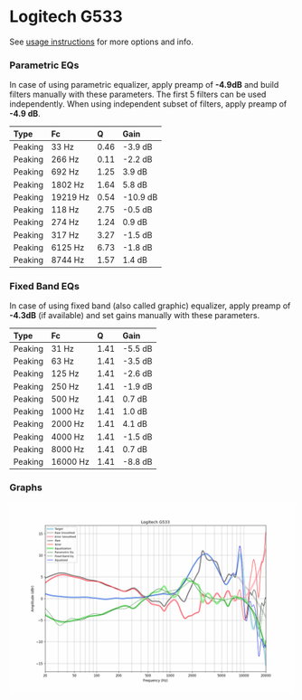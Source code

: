 # Logitech G533
See [usage instructions](https://github.com/jaakkopasanen/AutoEq#usage) for more options and info.

### Parametric EQs
In case of using parametric equalizer, apply preamp of **-4.9dB** and build filters manually
with these parameters. The first 5 filters can be used independently.
When using independent subset of filters, apply preamp of **-4.9 dB**.

| Type    | Fc       |    Q | Gain     |
|:--------|:---------|:-----|:---------|
| Peaking | 33 Hz    | 0.46 | -3.9 dB  |
| Peaking | 266 Hz   | 0.11 | -2.2 dB  |
| Peaking | 692 Hz   | 1.25 | 3.9 dB   |
| Peaking | 1802 Hz  | 1.64 | 5.8 dB   |
| Peaking | 19219 Hz | 0.54 | -10.9 dB |
| Peaking | 118 Hz   | 2.75 | -0.5 dB  |
| Peaking | 274 Hz   | 1.24 | 0.9 dB   |
| Peaking | 317 Hz   | 3.27 | -1.5 dB  |
| Peaking | 6125 Hz  | 6.73 | -1.8 dB  |
| Peaking | 8744 Hz  | 1.57 | 1.4 dB   |

### Fixed Band EQs
In case of using fixed band (also called graphic) equalizer, apply preamp of **-4.3dB**
(if available) and set gains manually with these parameters.

| Type    | Fc       |    Q | Gain    |
|:--------|:---------|:-----|:--------|
| Peaking | 31 Hz    | 1.41 | -5.5 dB |
| Peaking | 63 Hz    | 1.41 | -3.5 dB |
| Peaking | 125 Hz   | 1.41 | -2.6 dB |
| Peaking | 250 Hz   | 1.41 | -1.9 dB |
| Peaking | 500 Hz   | 1.41 | 0.7 dB  |
| Peaking | 1000 Hz  | 1.41 | 1.0 dB  |
| Peaking | 2000 Hz  | 1.41 | 4.1 dB  |
| Peaking | 4000 Hz  | 1.41 | -1.5 dB |
| Peaking | 8000 Hz  | 1.41 | 0.7 dB  |
| Peaking | 16000 Hz | 1.41 | -8.8 dB |

### Graphs
![](./Logitech%20G533.png)